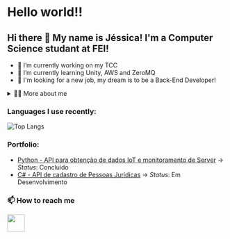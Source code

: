 # Hello world!! 
## Hi there 👋 My name is Jéssica! I'm a Computer Science studant at FEI!
- 📖 I’m currently working on my TCC
- 🌱 I’m currently learning Unity, AWS and ZeroMQ
- 🔭 I'm looking for a new job, my dream is to be a Back-End Developer! 

<details>
<summary> 👩‍💻 More about me</summary>
  <ul>
 <li> 📆 I'm 21 years old, currently living in São Paulo, Brazil!</li>
 <li> 📓 My English level is Advanced.</li>
 <li> 💻	 I have experience in Python, C#, SQL Server, Docker, Postgres and RabbitMQ to name a few.</li>
 <li> 🎧 In my spare time I like to play games, watch shows, listen to music and recently been loving to make games in Unity! </li>
  </ul>
</details>

### Languages I use recently:
![Top Langs](https://github-readme-stats.vercel.app/api/top-langs/?username=JesCat16&size_weight=0.5&count_weight=0.5&hide=javascript,html,css&layout=donut&theme=radical)
<br>
### Portfolio:
* [Python - API para obtenção de dados IoT e monitoramento de Server](https://github.com/JesCat16/exame-backend-dtlabs-2025) -> *Status*: Concluído
* [C# - API de cadastro de Pessoas Jurídicas](https://github.com/JesCat16/aplicacao_para_cadastro_de_pessoaJuridica) -> *Status*: Em Desenvolvimento
### 📫 How to reach me
<a href="https://www.linkedin.com/in/jéssica-jesus-8b4889238" target="blank"><img align="center" src="https://www.vectorlogo.zone/logos/linkedin/linkedin-tile.svg" alt="" height="40" width="40" /></a>
